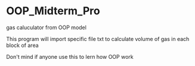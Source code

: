 # OOP_Midterm_Pro
gas caluculator from OOP model

This program will import specific file txt 
to calculate volume of gas in each block of area

Don't mind if anyone use this to lern how OOP work
